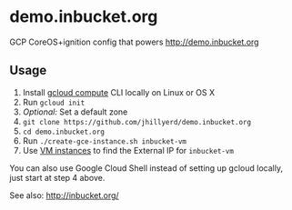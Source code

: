 # demo.inbucket.org

GCP CoreOS+ignition config that powers http://demo.inbucket.org

## Usage

1. Install [gcloud compute] CLI locally on Linux or OS X
2. Run `gcloud init`
3. *Optional:* Set a default zone
4. `git clone https://github.com/jhillyerd/demo.inbucket.org`
5. `cd demo.inbucket.org`
6. Run `./create-gce-instance.sh inbucket-vm`
7. Use [VM instances] to find the External IP for `inbucket-vm`

You can also use Google Cloud Shell instead of setting up gcloud locally, just
start at step 4 above.

See also: http://inbucket.org/

[gcloud compute]: https://cloud.google.com/compute/docs/gcloud-compute/
[VM instances]:   https://console.cloud.google.com/compute/instances
